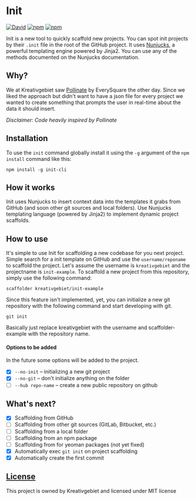 # Init

[![David](https://img.shields.io/david/kreativgebiet/init.svg)](https://david-dm.org/kreativgebiet/init) [![npm](https://img.shields.io/npm/v/init-cli.svg)](https://www.npmjs.com/package/init-cli) [![npm](https://img.shields.io/npm/l/init-cli.svg)](LICENSE) 

Init is a new tool to quickly scaffold new projects. You can spot init projects by their `.init` file in the root of the GitHub project. It uses [Nunjucks](https://mozilla.github.io/nunjucks/), a powerful templating engine powered by Jinja2. You can use any of the methods documented on the Nunjucks documentation.

## Why?

We at Kreativgebiet saw [Pollinate](https://github.com/everysquare/pollinate) by EverySquare the other day. Since we liked the approach but didn't want to have a json file for every project we wanted to create something that prompts the user in real-time about the data it should insert.

*Disclaimer: Code heavily inspired by Pollinate*

## Installation

To use the `init` command globally install it using the `-g` argument of the `npm install` command like this:

```
npm install -g init-cli
```

## How it works

Init uses Nunjucks to insert context data into the templates it grabs from GitHub (and soon other git sources and local folders). Use Nunjucks templating language (powered by Jinja2) to implement dynamic project scaffolds.

## How to use

It's simple to use Init for scaffolding a new codebase for you next project. Simple search for a init template on GitHub and use the `username/reponame` to scaffold the project.
Let's assume the username is `kreativgebiet` and the projectname is `init-example`. To scaffold a new project from this repository, simply use the following command:

```
scaffolder kreativgebiet/init-example
```

Since this feature isn't implemented, yet, you can initialize a new git repository with the following command and start developing with git.

```
git init
```

Basically just replace kreativgebiet with the username and scaffolder-example with the repository name.

#### Options to be added

In the future some options will be added to the project.

- [x] `--no-init` – initializing a new git project
- [x] `--no-git` – don't initialize anything on the folder
- [ ] `--hub repo-name` – create a new public repository on github

## What's next?

- [x] Scaffolding from GitHub
- [ ] Scaffolding from other git sources (GitLab, Bitbucket, etc.)
- [ ] Scaffolding from a local folder
- [ ] Scaffolding from an npm package
- [ ] Scaffolding from for yeoman packages (not yet fixed)
- [x] Automatically exec `git init` on project scaffolding
- [x] Automatically create the first commit

## [License](LICENSE)

This project is owned by Kreativgebiet and licensed under MIT license
